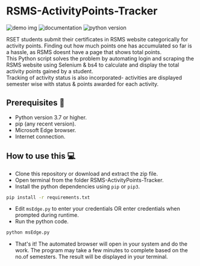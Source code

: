# RSMS-ActivityPoints-Tracker
![demo img](https://github.com/notalanjoseph/RSMS-ActivityPoints-Tracker/blob/main/demo.png)
![documentation](https://img.shields.io/readthedocs/gspread?logo=readthedocs)
![python version](https://img.shields.io/pypi/pyversions/gspread?style=pypi)

RSET students submit their certificates in RSMS website categorically for activity points. Finding out how much points one has accumulated so far is a hassle, as RSMS doesnt have a page that shows total points.  
This Python script solves the problem by automating login and scraping the RSMS website using Selenium & bs4 to calculate and display the total activity points gained by a student.  
Tracking of activity status is also incorporated- activities are displayed semester wise with status & points awarded for each activity.

## Prerequisites 🏁

- Python version 3.7 or higher.
- pip (any recent version).
- Microsoft Edge browser.
- Internet connection.

## How to use this 💻

- Clone this repository or download and extract the zip file.
- Open terminal from the folder RSMS-ActivityPoints-Tracker.
- Install the python dependencies using `pip` or `pip3`.
```bash
pip install -r requirements.txt
``` 
- Edit `msEdge.py` to enter your credentials OR enter credentials when prompted during runtime.
- Run the python code.
```bash
python msEdge.py
``` 
- That's it! The automated browser will open in your system and do the work. The program may take a few minutes to complete based on the no.of semesters. The result will be displayed in your terminal.